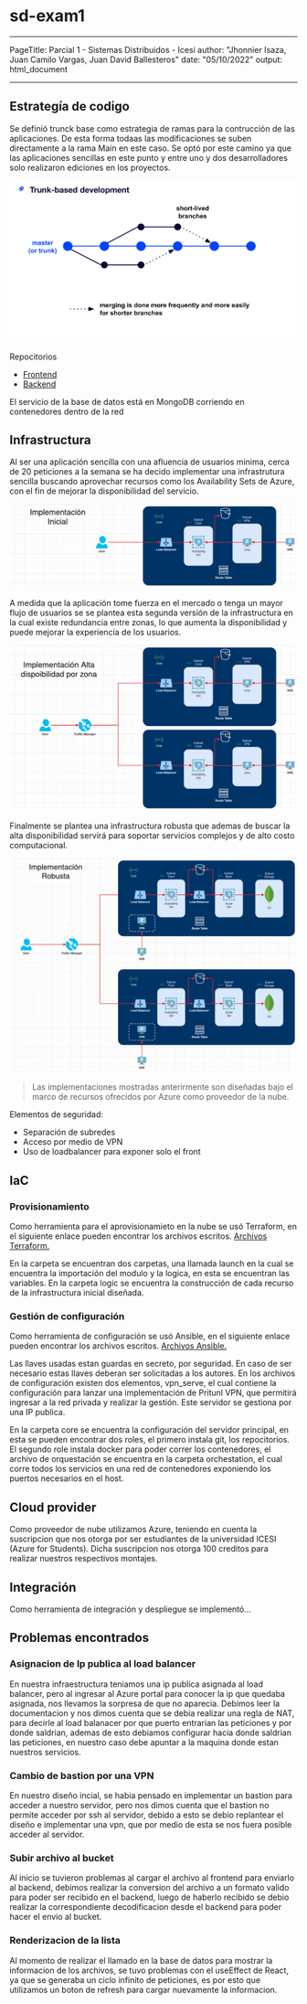 # sd-exam1
---

PageTitle: Parcial 1 - Sistemas Distribuidos - Icesi
author: "Jhonnier Isaza, Juan Camilo Vargas, Juan David Ballesteros"
date: "05/10/2022"
output: html_document

---

## Estrategía de codigo

Se definió trunck base como estrategia de ramas para la contrucción de las aplicaciones. De esta forma todaas las modificaciones se suben directamente a la rama Main en este caso. Se optó por este camino ya que las aplicaciones sencillas en este punto y entre uno y dos desarrolladores solo realizaron ediciones en los proyectos.

![Trunk base](./src/trunk-based-development.png)

Repocitorios
* [Frontend](https://github.com/JuanDavidBallesteros/100Files_front)
* [Backend](https://github.com/Jhonnier20/100FilesBack)

El servicio de la base de datos está en MongoDB corriendo en contenedores dentro de la red

## Infrastructura

Al ser una aplicación sencilla con una afluencia de usuarios minima, cerca de 20 peticiones a la semana se ha decido implementar una infrastrutura sencilla buscando aprovechar recursos como los Availability Sets de Azure, con el fin de mejorar la disponibilidad del servicio.

![Diseño 1](./src/Infrastructura1.jpg)

A medida que la aplicación tome fuerza en el mercado o tenga un mayor flujo de usuarios se se plantea esta segunda versión de la infrastructura en la cual existe redundancia entre zonas, lo que aumenta la disponibilidad y puede mejorar la experiencia de los usuarios.

![Diseño 2](./src/Infrastructura2.jpg)

Finalmente se plantea una infrastructura robusta que ademas de buscar la alta disponibilidad servirá para soportar servicios complejos y de alto costo computacional.

![Diseño 3](./src/Infrastructura3.jpg)

> Las implementaciones mostradas anterirmente son diseñadas bajo el marco de recursos ofrecidos por Azure como proveedor de la nube.

Elementos de seguridad:
- Separación de subredes
- Acceso por medio de VPN
- Uso de loadbalancer para exponer solo el front

## IaC

### Provisionamiento

Como herramienta para el aprovisionamieto en la nube se usó Terraform, en el siguiente enlace pueden encontrar los archivos escritos. [Archivos Terraform.](./IaC/provisioning/)

En la carpeta se encuentran dos carpetas, una llamada launch en la cual se encuentra la importación del modulo y la logica, en esta se encuentran las variables. En la carpeta logic se encuentra la construcción de cada recurso de la infrastructura inicial diseñada.

### Gestión de configuración

Como herramienta de configuración se usó Ansible, en el siguiente enlace pueden encontrar los archivos escritos. [Archivos Ansible.](./IaC/configuration/)

Las llaves usadas estan guardas en secreto, por seguridad. En caso de ser necesario estas llaves deberan ser solicitadas a los autores. En los archivos de configuración existen dos elementos, vpn_serve, el cual contiene la configuración para lanzar una implementación de Pritunl VPN, que permitirá ingresar a la red privada y realizar la gestión. Este servidor se gestiona por una IP publica.

En la carpeta core se encuentra la configuración del servidor principal, en esta se pueden encontrar dos roles, el primero instala git, los repocitorios. El segundo role instala docker para poder correr los contenedores, el archivo de orquestación se encuentra en la carpeta orchestation, el cual corre todos los servicios en una red de contenedores exponiendo los puertos necesarios en el host.

## Cloud provider

Como proveedor de nube utilizamos Azure, teniendo en cuenta la suscripcion que nos otorga por ser estudiantes de la universidad ICESI (Azure for Students). Dicha suscripcion nos otorga 100 creditos para realizar nuestros respectivos montajes.

## Integración

Como herramienta de integración y despliegue se implementó... 

## Problemas encontrados

### Asignacion de Ip publica al load balancer

En nuestra infraestructura teniamos una ip publica asignada al load balancer, pero al ingresar al Azure portal para conocer la ip que quedaba asignada, nos llevamos la sorpresa de que no aparecia. Debimos leer la documentacion y nos dimos cuenta que se debia realizar una regla de NAT, para decirle al load balanacer por que puerto entrarian las peticiones y por donde saldrian, ademas de esto debiamos configurar hacia donde saldrian las peticiones, en nuestro caso debe apuntar a la maquina donde estan nuestros servicios.

### Cambio de bastion por una VPN

En nuestro diseño incial, se habia pensado en implementar un bastion para acceder a nuestro servidor, pero nos dimos cuenta que el bastion no permite acceder por ssh al servidor, debido a esto se debio replantear el diseño e implementar una vpn, que por medio de esta se nos fuera posible acceder al servidor.

### Subir archivo al bucket

Al inicio se tuvieron problemas al cargar el archivo al frontend para enviarlo al backend, debimos realizar la conversion del archivo a un formato valido para poder ser recibido en el backend, luego de haberlo recibido se debio realizar la correspondiente decodificacion desde el backend para poder hacer el envio al bucket.

### Renderizacion de la lista

Al momento de realizar el llamado en la base de datos para mostrar la informacion de los archivos, se tuvo problemas con el useEffect de React, ya que se generaba un ciclo infinito de peticiones, es por esto que utilizamos un boton de refresh para cargar nuevamente la informacion. 
